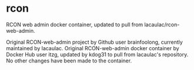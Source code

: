 # rcon
RCON web admin docker container, updated to pull from lacaulac/rcon-web-admin.

Original RCON-web-admin project by Github user brainfoolong, currently maintained by lacaulac.
Original RCON-web-admin docker container by Docker Hub user itzg, updated by kdog31 to pull from lacaulac's repository.
No other changes have been made to the container.